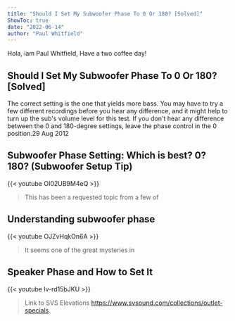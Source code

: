 ```yaml
---
title: "Should I Set My Subwoofer Phase To 0 Or 180? [Solved]"
ShowToc: true 
date: "2022-06-14"
author: "Paul Whitfield" 
---
```


Hola, iam Paul Whitfield, Have a two coffee day!
## Should I Set My Subwoofer Phase To 0 Or 180? [Solved]
The correct setting is the one that yields more bass. You may have to try a few different recordings before you hear any difference, and it might help to turn up the sub's volume level for this test. If you don't hear any difference between the 0 and 180-degree settings, leave the phase control in the 0 position.29 Aug 2012

## Subwoofer Phase Setting: Which is best? 0? 180? (Subwoofer Setup Tip)
{{< youtube OI02UB9M4eQ >}}
>This has been a requested topic from a few of 

## Understanding subwoofer phase
{{< youtube OJZvHqkOn6A >}}
>It seems one of the great mysteries in 

## Speaker Phase and How to Set It
{{< youtube lv-rd15bJKU >}}
>Link to SVS Elevations https://www.svsound.com/collections/outlet-specials.

